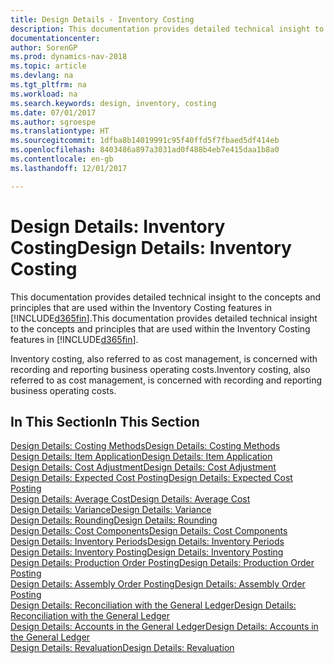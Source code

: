 ```yaml
---
title: Design Details - Inventory Costing
description: This documentation provides detailed technical insight to the concepts and principles that are used within the Inventory Costing features in [!INCLUDE[d365fin](includes/d365fin_md.md)].
documentationcenter: 
author: SorenGP
ms.prod: dynamics-nav-2018
ms.topic: article
ms.devlang: na
ms.tgt_pltfrm: na
ms.workload: na
ms.search.keywords: design, inventory, costing
ms.date: 07/01/2017
ms.author: sgroespe
ms.translationtype: HT
ms.sourcegitcommit: 1dfba8b14019991c95f40ffd5f7fbaed5df414eb
ms.openlocfilehash: 8403486a897a3031ad0f488b4eb7e415daa1b8a0
ms.contentlocale: en-gb
ms.lasthandoff: 12/01/2017

---
```

# <a name="design-details-inventory-costing"></a><span data-ttu-id="f064f-103">Design Details: Inventory Costing</span><span class="sxs-lookup"><span data-stu-id="f064f-103">Design Details: Inventory Costing</span></span>
<span data-ttu-id="f064f-104">This documentation provides detailed technical insight to the concepts and principles that are used within the Inventory Costing features in [!INCLUDE[d365fin](includes/d365fin_md.md)].</span><span class="sxs-lookup"><span data-stu-id="f064f-104">This documentation provides detailed technical insight to the concepts and principles that are used within the Inventory Costing features in [!INCLUDE[d365fin](includes/d365fin_md.md)].</span></span>  

<span data-ttu-id="f064f-105">Inventory costing, also referred to as cost management, is concerned with recording and reporting business operating costs.</span><span class="sxs-lookup"><span data-stu-id="f064f-105">Inventory costing, also referred to as cost management, is concerned with recording and reporting business operating costs.</span></span>  

## <a name="in-this-section"></a><span data-ttu-id="f064f-106">In This Section</span><span class="sxs-lookup"><span data-stu-id="f064f-106">In This Section</span></span>  
[<span data-ttu-id="f064f-107">Design Details: Costing Methods</span><span class="sxs-lookup"><span data-stu-id="f064f-107">Design Details: Costing Methods</span></span>](design-details-costing-methods.md)  
[<span data-ttu-id="f064f-108">Design Details: Item Application</span><span class="sxs-lookup"><span data-stu-id="f064f-108">Design Details: Item Application</span></span>](design-details-item-application.md)  
[<span data-ttu-id="f064f-109">Design Details: Cost Adjustment</span><span class="sxs-lookup"><span data-stu-id="f064f-109">Design Details: Cost Adjustment</span></span>](design-details-cost-adjustment.md)  
[<span data-ttu-id="f064f-110">Design Details: Expected Cost Posting</span><span class="sxs-lookup"><span data-stu-id="f064f-110">Design Details: Expected Cost Posting</span></span>](design-details-expected-cost-posting.md)  
[<span data-ttu-id="f064f-111">Design Details: Average Cost</span><span class="sxs-lookup"><span data-stu-id="f064f-111">Design Details: Average Cost</span></span>](design-details-average-cost.md)  
[<span data-ttu-id="f064f-112">Design Details: Variance</span><span class="sxs-lookup"><span data-stu-id="f064f-112">Design Details: Variance</span></span>](design-details-variance.md)  
[<span data-ttu-id="f064f-113">Design Details: Rounding</span><span class="sxs-lookup"><span data-stu-id="f064f-113">Design Details: Rounding</span></span>](design-details-rounding.md)  
[<span data-ttu-id="f064f-114">Design Details: Cost Components</span><span class="sxs-lookup"><span data-stu-id="f064f-114">Design Details: Cost Components</span></span>](design-details-cost-components.md)  
[<span data-ttu-id="f064f-115">Design Details: Inventory Periods</span><span class="sxs-lookup"><span data-stu-id="f064f-115">Design Details: Inventory Periods</span></span>](design-details-inventory-periods.md)  
[<span data-ttu-id="f064f-116">Design Details: Inventory Posting</span><span class="sxs-lookup"><span data-stu-id="f064f-116">Design Details: Inventory Posting</span></span>](design-details-inventory-posting.md)  
[<span data-ttu-id="f064f-117">Design Details: Production Order Posting</span><span class="sxs-lookup"><span data-stu-id="f064f-117">Design Details: Production Order Posting</span></span>](design-details-production-order-posting.md)  
[<span data-ttu-id="f064f-118">Design Details: Assembly Order Posting</span><span class="sxs-lookup"><span data-stu-id="f064f-118">Design Details: Assembly Order Posting</span></span>](design-details-assembly-order-posting.md)  
[<span data-ttu-id="f064f-119">Design Details: Reconciliation with the General Ledger</span><span class="sxs-lookup"><span data-stu-id="f064f-119">Design Details: Reconciliation with the General Ledger</span></span>](design-details-reconciliation-with-the-general-ledger.md)  
[<span data-ttu-id="f064f-120">Design Details: Accounts in the General Ledger</span><span class="sxs-lookup"><span data-stu-id="f064f-120">Design Details: Accounts in the General Ledger</span></span>](design-details-accounts-in-the-general-ledger.md)  
[<span data-ttu-id="f064f-121">Design Details: Revaluation</span><span class="sxs-lookup"><span data-stu-id="f064f-121">Design Details: Revaluation</span></span>](design-details-revaluation.md)


